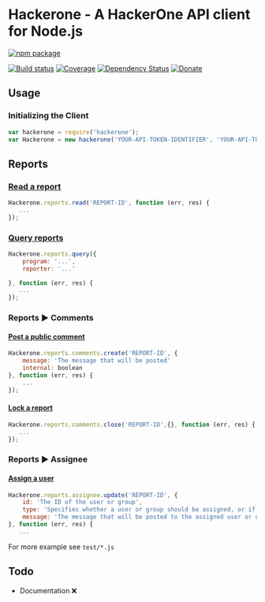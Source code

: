 
# Hackerone - A HackerOne API client for Node.js 

[![npm package](https://nodei.co/npm/hackerone.png?downloads=true&downloadRank=true&stars=true)](https://nodei.co/npm/hackerone/)

[![Build status](https://img.shields.io/travis/xc0d3rz/hackerone/master.svg?style=flat-square)](https://travis-ci.org/xc0d3rz/hackerone)
[![Coverage](https://img.shields.io/codecov/c/github/xc0d3rz/hackerone.svg?style=flat-square)](https://codecov.io/github/xc0d3rz/hackerone?branch=master)
[![Dependency Status](https://img.shields.io/david/xc0d3rz/hackerone.svg?style=flat-square)](https://david-dm.org/xc0d3rz/hackerone)
[![Donate](https://img.shields.io/badge/Donate-BTC-green.svg?style=flat-square)](https://blockchain.info/address/1535duT5aPHeetRED4jov6ejHEymvH29jj)

## Usage

### Initializing the Client


```javascript
var hackerone = require('hackerone');
var Hackerone = new hackerone('YOUR-API-TOKEN-IDENTIFIER', 'YOUR-API-TOKEN');
```

## Reports

### [Read a report](https://api.hackerone.com/docs/v1#/reports/read)

```javascript
Hackerone.reports.read('REPORT-ID', function (err, res) {
   ...
});
```

### [Query reports](https://api.hackerone.com/docs/v1#/reports/query)

```javascript
Hackerone.reports.query({
    program: '...',
    reporter: '...'

}, function (err, res) {
   ...
});
```

### Reports ► Comments

#### [Post a public comment](https://api.hackerone.com/docs/v1#/reports/comments/create)

```javascript
Hackerone.reports.comments.create('REPORT-ID', {
    message: 'The message that will be posted'
    internal: boolean
}, function (err, res) {
    ...
});
```

#### [Lock a report](https://api.hackerone.com/docs/v1#/reports/close_comments)

```javascript
Hackerone.reports.comments.close('REPORT-ID',{}, function (err, res) {
   ...
});
```

### Reports ► Assignee

#### [Assign a user](https://api.hackerone.com/docs/v1#/reports/assignee/update)

```javascript
Hackerone.reports.assignee.update('REPORT-ID', {
    id: 'The ID of the user or group',
    type: 'Specifies whether a user or group should be assigned, or if the assignee should be cleared',
    message: 'The message that will be posted to the assigned user or group'
}, function (err, res) {
   ...
```
For more example see `test/*.js`
## Todo

- Documentation :x:
